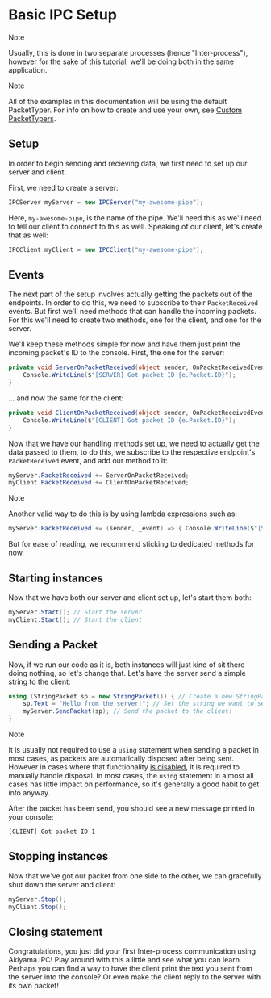 # Basic IPC Setup

> [!NOTE]
> Usually, this is done in two separate processes (hence "Inter-process"), however for the sake of this tutorial, we'll be doing both in the same application.

> [!NOTE]
> All of the examples in this documentation will be using the default PacketTyper. For info on how to create and use your own, see [Custom PacketTypers](custom-packettypers.md).

## Setup

In order to begin sending and recieving data, we first need to set up our server and client.

First, we need to create a server:
```csharp
IPCServer myServer = new IPCServer("my-awesome-pipe");
```
Here, `my-awesome-pipe`, is the name of the pipe. We'll need this as we'll need to tell our client to connect to this as well.
Speaking of our client, let's create that as well:
```csharp
IPCClient myClient = new IPCClient("my-awesome-pipe");
```

## Events

The next part of the setup involves actually getting the packets out of the endpoints. In order to do this, we need to subscribe to their `PacketReceived` events. But first we'll need methods that can handle the incoming packets. For this we'll need to create two methods, one for the client, and one for the server.

We'll keep these methods simple for now and have them just print the incoming packet's ID to the console.
First, the one for the server:
```csharp
private void ServerOnPacketReceived(object sender, OnPacketReceivedEventArgs e) {
	Console.WriteLine($"[SERVER] Got packet ID {e.Packet.ID}");
}
```
... and now the same for the client:
```csharp
private void ClientOnPacketReceived(object sender, OnPacketReceivedEventArgs e) {
	Console.WriteLine($"[CLIENT] Got packet ID {e.Packet.ID}");
}
```
Now that we have our handling methods set up, we need to actually get the data passed to them, to do this, we subscribe to the respective endpoint's `PacketReceived` event, and add our method to it:
```csharp
myServer.PacketReceived += ServerOnPacketReceived;
myClient.PacketReceived += ClientOnPacketReceived;
```
> [!NOTE]
> Another valid way to do this is by using lambda expressions such as:
> ```csharp
> myServer.PacketReceived += (sender, _event) => { Console.WriteLine($"[SERVER] {_event.Packet.ID}"); }
> ```
> But for ease of reading, we recommend sticking to dedicated methods for now.

## Starting instances

Now that we have both our server and client set up, let's start them both:
```csharp
myServer.Start(); // Start the server
myClient.Start(); // Start the client
```

## Sending a Packet

Now, if we run our code as it is, both instances will just kind of sit there doing nothing, so let's change that.
Let's have the server send a simple string to the client:
```csharp
using (StringPacket sp = new StringPacket()) { // Create a new StringPacket - we use 'using' here so the packet is automatically disposed of when no longer needed (see note below).
	sp.Text = "Hello from the server!"; // Set the string we want to set.
	myServer.SendPacket(sp); // Send the packet to the client!
}
```
> [!NOTE]
> It is usually not required to use a `using` statement when sending a packet in most cases, as packets are automatically disposed after being sent. However in cases where that functionality [is disabled](packets-fundamentals.md#disabling-autodispose), it is required to manually handle disposal. In most cases, the `using` statement in almost all cases has little impact on performance, so it's generally a good habit to get into anyway.

After the packet has been send, you should see a new message printed in your console:
```
[CLIENT] Got packet ID 1
```

## Stopping instances

Now that we've got our packet from one side to the other, we can gracefully shut down the server and client:
```csharp
myServer.Stop();
myClient.Stop();
```

## Closing statement
Congratulations, you just did your first Inter-process communication using Akiyama.IPC! Play around with this a little and see what you can learn. Perhaps you can find a way to have the client print the text you sent from the server into the console? Or even make the client reply to the server with its own packet!

